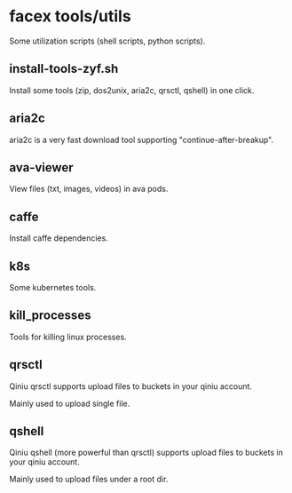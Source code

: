 # facex tools/utils

Some utilization scripts (shell scripts, python scripts).

## install-tools-zyf.sh
Install some tools (zip, dos2unix, aria2c, qrsctl, qshell) in one click.

## aria2c
aria2c is a very fast download tool supporting "continue-after-breakup".

## ava-viewer
View files (txt, images, videos) in ava pods.

## caffe
Install caffe dependencies.

## k8s
Some kubernetes tools.

## kill_processes
Tools for killing linux processes.

## qrsctl
Qiniu qrsctl supports upload files to buckets in your qiniu account.

Mainly used to upload single file.

## qshell
Qiniu qshell (more powerful than qrsctl) supports upload files to buckets in your qiniu account.

Mainly used to upload files under a root dir.